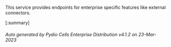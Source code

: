 






This service provides endpoints for enterprise specific features like external connectors.

[:summary]

###### Auto generated by Pydio Cells Enterprise Distribution v4.1.2 on 23-Mar-2023
